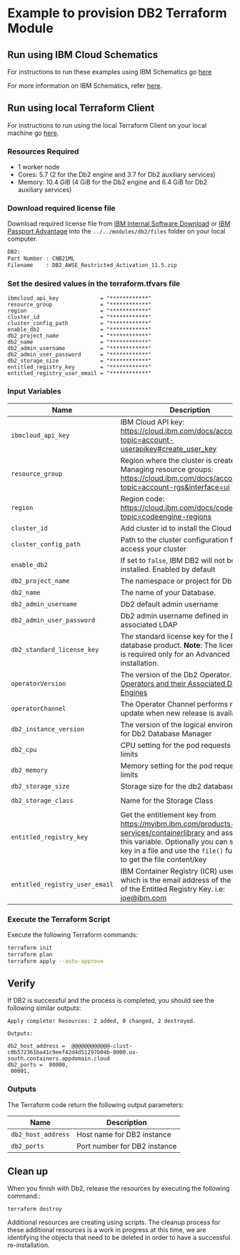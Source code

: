 
# Example to provision DB2 Terraform Module

## Run using IBM Cloud Schematics

For instructions to run these examples using IBM Schematics go [here](../Using_Schematics.md)

For more information on IBM Schematics, refer [here](https://cloud.ibm.com/docs/schematics?topic=schematics-get-started-terraform).

## Run using local Terraform Client

For instructions to run using the local Terraform Client on your local machine go [here](../Using_Terraform.md). 

### Resources Required
-   1 worker node
-   Cores: 5.7 (2 for the Db2 engine and 3.7 for Db2 auxiliary services)
-   Memory: 10.4 GiB (4 GiB for the Db2 engine and 6.4 GiB for Db2 auxiliary services)

### Download required license file

Download required license file from [IBM Internal Software Download](https://w3-03.ibm.com/software/xl/download/ticket.wss) or [IBM Passport Advantage](https://www.ibm.com/software/passportadvantage/) into the  `../../modules/db2/files` folder on your local computer. 
```bash
DB2:
Part Number : CNB21ML
Filename    : DB2_AWSE_Restricted_Activation_11.5.zip
```
### Set the desired values in the terraform.tfvars file

```hcl
ibmcloud_api_key             = "************"
resource_group               = "************"
region                       = "************"
cluster_id                   = "************"
cluster_config_path          = "************"
enable_db2                   = "************"
db2_project_name             = "************"
db2_name                     = "************"
db2_admin_username           = "************"
db2_admin_user_password      = "************"
db2_storage_size             = "************"
entitled_registry_key        = "************"
entitled_registry_user_email = "************"
``` 
### Input Variables

| Name                       | Description                                                            | Default                | Required |
| ---------------------------|------------------------------------------------------------------------|------------------------|----------|
| `ibmcloud_api_key`         | IBM Cloud API key: https://cloud.ibm.com/docs/account?topic=account-userapikey#create_user_key                                                    |                        | Yes      |
| `resource_group`           | Region where the cluster is created. Managing resource groups: https://cloud.ibm.com/docs/account?topic=account-rgs&interface=ui | `cloud-pak-sandbox` | Yes      |
| `region`                   | Region code: https://cloud.ibm.com/docs/codeengine?topic=codeengine-regions                                                            | `us-south`             | No       |
| `cluster_id`               | Add cluster id to install the Cloud Pak on.   |          |   No   |
| `cluster_config_path`      | Path to the cluster configuration file to access your cluster          | `./.kube/config`        |   No     |
| `enable_db2`               | If set to `false`, IBM DB2 will not be installed. Enabled by default   |  `true`                |   No     |
| `db2_project_name`         | The namespace or project for Db2                                       | `ibm-db2`              |   Yes    |
| `db2_name`                 | The name of your Database.                                             | `sample-db2`           | Yes      |
| `db2_admin_username`       | Db2 default admin username                                              | `db2inst1`             |   Yes    |
| `db2_admin_user_password`  | Db2 admin username defined in associated LDAP                          |                        |   Yes    |
| `db2_standard_license_key` | The standard license key for the Db2 database product. **Note**: The license key is required only for an Advanced DB2 installation.|                       |   No    |
| `operatorVersion`          | The version of the Db2 Operator. [Db2 Operators and their Associated Db2 Engines](https://www.ibm.com/docs/en/db2/11.5?topic=deployments-db2-red-hat-openshift)  |`db2u-operator.v1.1.11` |   Yes    |
| `operatorChannel`          | The Operator Channel performs rollout update when new release is available.|   `v1.1`           |   Yes    |
| `db2_instance_version`     | The version of the logical environment for Db2 Database Manager        |`11.5.6.0`              |   No     |
| `db2_cpu`                  | CPU setting for the pod requests and limits                            |   `16`                 |   Yes    |
| `db2_memory`               | Memory setting for the pod requests and limits                         |  `16Gi`               |   Yes    |
| `db2_storage_size`         | Storage size for the db2 databases                                     |  `150Gi`               |   Yes    |
| `db2_storage_class`        | Name for the Storage Class                                             | `ibmc-file-gold-gid`   |   No     |
| `entitled_registry_key`    | Get the entitlement key from https://myibm.ibm.com/products-services/containerlibrary and assign it to this variable. Optionally you can store the key in a file and use the `file()` function to get the file content/key |                             | Yes      |
| `entitled_registry_user_email`| IBM Container Registry (ICR) username which is the email address of the owner of the Entitled Registry Key. i.e: joe@ibm.com |              | Yes      |


### Execute the Terraform Script

Execute the following Terraform commands:

```bash
terraform init
terraform plan
terraform apply --auto-approve
```

## Verify

If DB2 is successful and the process is completed, you should see the following similar outputs:
```
Apply complete! Resources: 2 added, 0 changed, 2 destroyed.

Outputs:

db2_host_address =  @@@@@@@@@@@@-clust-c0b572361ba41c9eef42d4d51297b04b-0000.us-south.containers.appdomain.cloud                 
db2_ports =  00000,
 00001,
```

### Outputs

The Terraform code return the following output parameters:

| Name                   | Description                                                                                 |
|------------------------|---------------------------------------------------------------------------------------------|
| `db2_host_address`     | Host name for DB2 instance                                                                  |
| `db2_ports`            | Port number for DB2 instance                                                                |


## Clean up

When you finish with Db2, release the resources by executing the following command:: 
```
terraform destroy
```
Additional resources are creating using scripts. The cleanup process for these additional resources is a work in progress at this time, we are identifying the objects that need to be deleted in order to have a successful re-installation.
